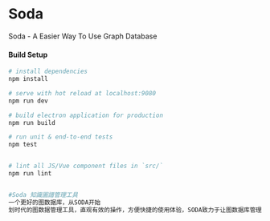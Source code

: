 # Soda
Soda - A Easier Way To Use Graph Database

#### Build Setup

``` bash
# install dependencies
npm install

# serve with hot reload at localhost:9080
npm run dev

# build electron application for production
npm run build

# run unit & end-to-end tests
npm test


# lint all JS/Vue component files in `src/`
npm run lint


#Soda 知識圖譜管理工具
一个更好的图数据库，从SODA开始
划时代的图数据管理工具，直观有效的操作，方便快捷的使用体验，SODA致力于让图数据库管理更容易
